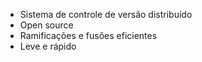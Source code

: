 - Sistema de controle de versão distribuído
- Open source
- Ramificações e fusões eficientes
- Leve e rápido